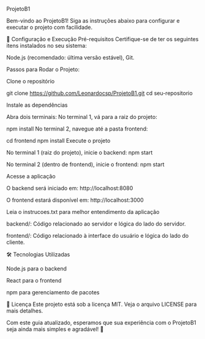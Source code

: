 ProjetoB1


Bem-vindo ao ProjetoB1! Siga as instruções abaixo para configurar e executar o projeto com facilidade.

🚀 Configuração e Execução
Pré-requisitos
Certifique-se de ter os seguintes itens instalados no seu sistema:

Node.js (recomendado: última versão estável),
Git.

Passos para Rodar o Projeto:

Clone o repositório

git clone https://github.com/Leonardocsp/ProjetoB1.git
cd seu-repositorio

Instale as dependências

Abra dois terminais:
No terminal 1, vá para a raiz do projeto:

npm install
No terminal 2, navegue até a pasta frontend:

cd frontend
npm install
Execute o projeto

No terminal 1 (raiz do projeto), inicie o backend:
npm start

No terminal 2 (dentro de frontend), inicie o frontend:
npm start

Acesse a aplicação

O backend será iniciado em: http://localhost:8080

O frontend estará disponível em: http://localhost:3000

Leia o instrucoes.txt para melhor entendimento da aplicação 

backend/: Código relacionado ao servidor e lógica do lado do servidor.

frontend/: Código relacionado à interface do usuário e lógica do lado do cliente.

🛠️ Tecnologias Utilizadas

Node.js para o backend

React para o frontend

npm para gerenciamento de pacotes

📄 Licença
Este projeto está sob a licença MIT. Veja o arquivo LICENSE para mais detalhes.

Com este guia atualizado, esperamos que sua experiência com o ProjetoB1 seja ainda mais simples e agradável! 🎉

